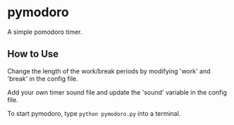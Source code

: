 # pymodoro
A simple pomodoro timer.

## How to Use
Change the length of the work/break periods by modifying 'work' and 'break' in the config file.

Add your own timer sound file and update the 'sound' variable in the config file.

To start pymodoro, type `python pymodoro.py` into a terminal.
